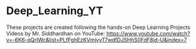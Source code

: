 # Deep_Learning_YT
These projects are created following the hands-on Deep Learning Projects Videos by Mr. Siddhardhan on YouTube: https://www.youtube.com/watch?v=-6K6-qQrIWc&list=PLfFghEzKVmjvyT7wdfDJSHhS0FdF8jd-U&index=7